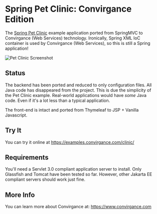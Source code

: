 # Spring Pet Clinic: Convirgance Edition

The [Spring Pet Clinic](https://github.com/spring-projects/spring-petclinic) example application ported from SpringMVC to 
Convirgance (Web Services) technology. Ironically, Spring XML IoC container is used by Convirgance (Web Services), so
this is still a Spring application!

![Pet Clinic Screenshot](https://cloud.githubusercontent.com/assets/838318/19727082/2aee6d6c-9b8e-11e6-81fe-e889a5ddfded.png)

## Status

The backend has been ported and reduced to only configuration files. All Java code has disappeared from the project. This is due
the simplicity of the Pet Clinic example. Real-world applications would have _some_ Java code. Even if it's a lot less than a
typical application.

The front-end is intact and ported from Thymeleaf to JSP + Vanilla Javascript.

## Try It

You can try it online at https://examples.convirgance.com/clinic/

## Requirements

You'll need a Servlet 3.0 compliant application server to install. Only Glassfish and Tomcat have been tested so far. However, other Jakarta EE compliant servers should work just fine.

## More Info

You can learn more about Convirgance at: https://www.convirgance.com
